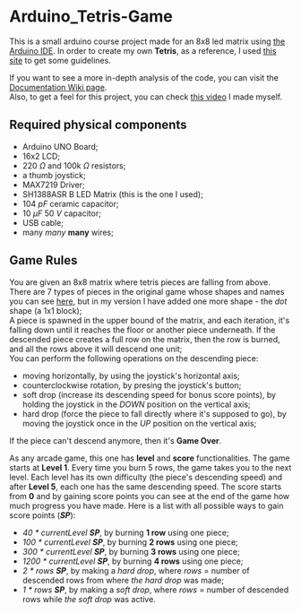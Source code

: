 # Arduino_Tetris-Game
This is a small arduino course project made for an 8x8 led matrix using [the Arduino IDE][Arduino Software]. In order to create my own **Tetris**, as a reference, I used [this site][Tetris Wiki] to get some guidelines.

If you want to see a more in-depth analysis of the code, you can visit the [Documentation Wiki page][Documentation].  
Also, to get a feel for this project, you can check [this video][Gameplay Video] I made myself.

## Required physical components

* Arduino UNO Board;
* 16x2 LCD;
* 220 _Ω_ and 100k _Ω_ resistors;
* a thumb joystick;
* MAX7219 Driver;
* SH1388ASR B LED Matrix (this is the one I used);
* 104 _pF_ ceramic capacitor;
* 10 _µF_ 50 _V_ capacitor;
* USB cable;
* many _many_ **many** wires;

## Game Rules

You are given an 8x8 matrix where tetris pieces are falling from above. There are 7 types of pieces in the original game whose shapes and names you can see [here][Tetris Shapes], but in my version I have added one more shape - the _dot_ shape (a 1x1 block);  
A piece is spawned in the upper bound of the matrix, and each iteration, it's falling down until it reaches the floor or another piece underneath. If the descended piece creates a full row on the matrix, then the row is burned, and all the rows above it will descend one unit;  
You can perform the following operations on the descending piece:
* moving horizontally, by using the joystick's horizontal axis;
* counterclockwise rotation, by presing the joystick's button;
* soft drop (increase its descending speed for bonus score points), by holding the joystick in the _DOWN_ position on the vertical axis;
* hard drop (force the piece to fall directly where it's supposed to go), by moving the joystick once in the _UP_ position on the vertical axis;

If the piece can't descend anymore, then it's **Game Over**.  

As any arcade game, this one has **level** and **score** functionalities. The game starts at **Level 1**. Every time you burn 5 rows, the game takes you to the next level. Each level has its own difficulty (the piece's descending speed) and after **Level 5**, each one has the same descending speed. The score starts from **0** and by gaining score points you can see at the end of the game how much progress you have made. Here is a list with all possible ways to gain score points (_**SP**_):
* _40 * currentLevel **SP**_, by burning **1 row** using one piece;
* _100 * currentLevel **SP**_, by burning **2 rows** using one piece;
* _300 * currentLevel **SP**_, by burning **3 rows** using one piece;
* _1200 * currentLevel **SP**_, by burning **4 rows** using one piece;
* _2 * rows **SP**_, by making a _hard drop_, where _rows_ = number of descended rows from where _the hard drop_ was made;
* _1 * rows **SP**_, by making a _soft drop_, where _rows_ = number of descended rows while _the soft drop_ was active.


[Arduino Software]: https://www.arduino.cc/en/main/software
[Tetris Wiki]: http://tetris.wikia.com/wiki/SRS
[Documentation]: https://github.com/ACatalin14/Arduino_Tetris-Game/wiki/Documentation
[Gameplay Video]: https://youtu.be/GOFtpmN9A7Y
[Tetris Shapes]: http://tetris.wikia.com/wiki/Tetromino